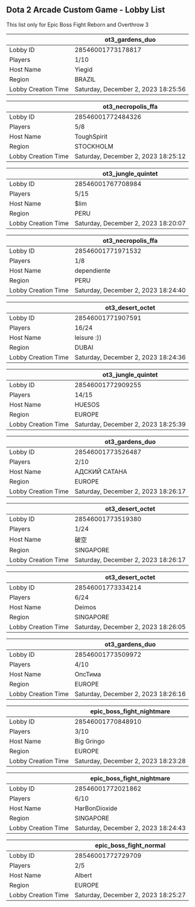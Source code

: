 ## Dota 2 Arcade Custom Game - Lobby List

This list only for Epic Boss Fight Reborn and Overthrow 3

|  | ot3_gardens_duo |
| ------ | ------ |
| Lobby ID | 28546001773178817 |
| Players | 1/10 |
| Host Name | Yiegid |
| Region | BRAZIL |
| Lobby Creation Time | Saturday, December 2, 2023 18:25:56 |


|  | ot3_necropolis_ffa |
| ------ | ------ |
| Lobby ID | 28546001772484326 |
| Players | 5/8 |
| Host Name | ToughSpirit |
| Region | STOCKHOLM |
| Lobby Creation Time | Saturday, December 2, 2023 18:25:12 |


|  | ot3_jungle_quintet |
| ------ | ------ |
| Lobby ID | 28546001767708984 |
| Players | 5/15 |
| Host Name | $lim |
| Region | PERU |
| Lobby Creation Time | Saturday, December 2, 2023 18:20:07 |


|  | ot3_necropolis_ffa |
| ------ | ------ |
| Lobby ID | 28546001771971532 |
| Players | 1/8 |
| Host Name | dependiente |
| Region | PERU |
| Lobby Creation Time | Saturday, December 2, 2023 18:24:40 |


|  | ot3_desert_octet |
| ------ | ------ |
| Lobby ID | 28546001771907591 |
| Players | 16/24 |
| Host Name | leisure :)) |
| Region | DUBAI |
| Lobby Creation Time | Saturday, December 2, 2023 18:24:36 |


|  | ot3_jungle_quintet |
| ------ | ------ |
| Lobby ID | 28546001772909255 |
| Players | 14/15 |
| Host Name | HUESOS |
| Region | EUROPE |
| Lobby Creation Time | Saturday, December 2, 2023 18:25:39 |


|  | ot3_gardens_duo |
| ------ | ------ |
| Lobby ID | 28546001773526487 |
| Players | 2/10 |
| Host Name | АДСКИЙ САТАНА |
| Region | EUROPE |
| Lobby Creation Time | Saturday, December 2, 2023 18:26:17 |


|  | ot3_desert_octet |
| ------ | ------ |
| Lobby ID | 28546001773519380 |
| Players | 1/24 |
| Host Name | 破空 |
| Region | SINGAPORE |
| Lobby Creation Time | Saturday, December 2, 2023 18:26:17 |


|  | ot3_desert_octet |
| ------ | ------ |
| Lobby ID | 28546001773334214 |
| Players | 6/24 |
| Host Name | Deimos |
| Region | SINGAPORE |
| Lobby Creation Time | Saturday, December 2, 2023 18:26:05 |


|  | ot3_gardens_duo |
| ------ | ------ |
| Lobby ID | 28546001773509972 |
| Players | 4/10 |
| Host Name | ОпсТима |
| Region | EUROPE |
| Lobby Creation Time | Saturday, December 2, 2023 18:26:16 |


|  | epic_boss_fight_nightmare |
| ------ | ------ |
| Lobby ID | 28546001770848910 |
| Players | 3/10 |
| Host Name | Big Gringo |
| Region | EUROPE |
| Lobby Creation Time | Saturday, December 2, 2023 18:23:28 |


|  | epic_boss_fight_nightmare |
| ------ | ------ |
| Lobby ID | 28546001772021862 |
| Players | 6/10 |
| Host Name | HarBonDioxide |
| Region | SINGAPORE |
| Lobby Creation Time | Saturday, December 2, 2023 18:24:43 |


|  | epic_boss_fight_normal |
| ------ | ------ |
| Lobby ID | 28546001772729709 |
| Players | 2/5 |
| Host Name | Albert |
| Region | EUROPE |
| Lobby Creation Time | Saturday, December 2, 2023 18:25:27 |


